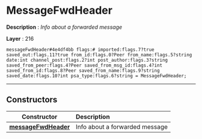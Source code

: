 # MessageFwdHeader

**Description** : *Info about a forwarded message*

**Layer** : 216

```tl
messageFwdHeader#4e4df4bb flags:# imported:flags.7?true saved_out:flags.11?true from_id:flags.0?Peer from_name:flags.5?string date:int channel_post:flags.2?int post_author:flags.3?string saved_from_peer:flags.4?Peer saved_from_msg_id:flags.4?int saved_from_id:flags.8?Peer saved_from_name:flags.9?string saved_date:flags.10?int psa_type:flags.6?string = MessageFwdHeader;
```

---

## Constructors

| Constructor | Description |
| :---: | :--- |
| [**messageFwdHeader**](constructor/messageFwdHeader) | Info about a forwarded message |